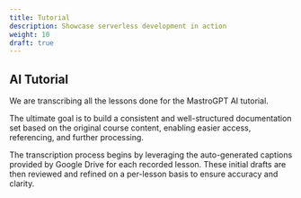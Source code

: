 ```yaml
---
title: Tutorial
description: Showcase serverless development in action
weight: 10
draft: true
---
```


## AI Tutorial
We are transcribing all the lessons done for the MastroGPT AI tutorial.

The ultimate goal is to build a consistent and well-structured documentation set based on the original course content, enabling easier access, referencing, and further processing.

The transcription process begins by leveraging the auto-generated captions provided by Google Drive for each recorded lesson. These initial drafts are then reviewed and refined on a per-lesson basis to ensure accuracy and clarity.